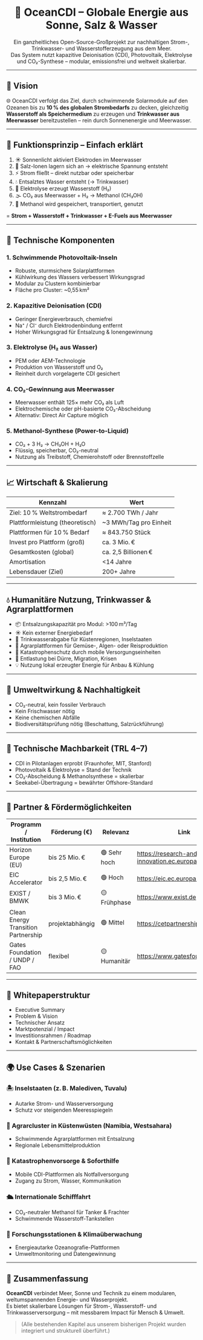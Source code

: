 <h1 align="center">🌊 OceanCDI – Globale Energie aus Sonne, Salz & Wasser</h1>

<p align="center">
Ein ganzheitliches Open-Source-Großprojekt zur nachhaltigen Strom-, Trinkwasser- und Wasserstofferzeugung aus dem Meer.<br>
Das System nutzt kapazitive Deionisation (CDI), Photovoltaik, Elektrolyse und CO₂-Synthese – modular, emissionsfrei und weltweit skalierbar.
</p>

---

## 🧭 Vision

🌐 OceanCDI verfolgt das Ziel, durch schwimmende Solarmodule auf den Ozeanen bis zu **10 % des globalen Strombedarfs** zu decken, gleichzeitig **Wasserstoff als Speichermedium** zu erzeugen und **Trinkwasser aus Meerwasser** bereitzustellen – rein durch Sonnenenergie und Meerwasser.

---

## 🔬 Funktionsprinzip – Einfach erklärt

1. ☀️ Sonnenlicht aktiviert Elektroden im Meerwasser  
2. 🧲 Salz-Ionen lagern sich an → elektrische Spannung entsteht  
3. ⚡ Strom fließt – direkt nutzbar oder speicherbar  
4. 💧 Entsalztes Wasser entsteht (→ Trinkwasser)  
5. 🔬 Elektrolyse erzeugt Wasserstoff (H₂)  
6. 🌫️ CO₂ aus Meerwasser + H₂ → Methanol (CH₃OH)  
7. 🚢 Methanol wird gespeichert, transportiert, genutzt  

= **Strom + Wasserstoff + Trinkwasser + E-Fuels aus Meerwasser**

---

## 🔧 Technische Komponenten

### 1. Schwimmende Photovoltaik-Inseln
- Robuste, sturmsichere Solarplattformen  
- Kühlwirkung des Wassers verbessert Wirkungsgrad  
- Modular zu Clustern kombinierbar  
- Fläche pro Cluster: ~0,55 km²  

### 2. Kapazitive Deionisation (CDI)
- Geringer Energieverbrauch, chemiefrei  
- Na⁺ / Cl⁻ durch Elektrodenbindung entfernt  
- Hoher Wirkungsgrad für Entsalzung & Ionengewinnung  

### 3. Elektrolyse (H₂ aus Wasser)
- PEM oder AEM-Technologie  
- Produktion von Wasserstoff und O₂  
- Reinheit durch vorgelagerte CDI gesichert  

### 4. CO₂-Gewinnung aus Meerwasser
- Meerwasser enthält 125× mehr CO₂ als Luft  
- Elektrochemische oder pH-basierte CO₂-Abscheidung  
- Alternativ: Direct Air Capture möglich  

### 5. Methanol-Synthese (Power-to-Liquid)
- CO₂ + 3 H₂ → CH₃OH + H₂O  
- Flüssig, speicherbar, CO₂-neutral  
- Nutzung als Treibstoff, Chemierohstoff oder Brennstoffzelle  

---

## 📈 Wirtschaft & Skalierung

| **Kennzahl**                       | **Wert**                       |
|-----------------------------------|--------------------------------|
| Ziel: 10 % Weltstrombedarf        | ≈ 2.700 TWh / Jahr             |
| Plattformleistung (theoretisch)   | ~3 MWh/Tag pro Einheit         |
| Plattformen für 10 % Bedarf       | ≈ 843.750 Stück                |
| Invest pro Plattform (groß)       | ca. 3 Mio. €                   |
| Gesamtkosten (global)             | ca. 2,5 Billionen €            |
| Amortisation                      | <14 Jahre                      |
| Lebensdauer (Ziel)                | 200+ Jahre                     |

---

## 💧 Humanitäre Nutzung, Trinkwasser & Agrarplattformen

- 📦 Entsalzungskapazität pro Modul: >100 m³/Tag  
- ☀️ Kein externer Energiebedarf  
- 🚰 Trinkwasserabgabe für Küstenregionen, Inselstaaten  
- 🌾 Agrarplattformen für Gemüse-, Algen- oder Reisproduktion  
- 🛟 Katastrophenschutz durch mobile Versorgungseinheiten  
- 🌊 Entlastung bei Dürre, Migration, Krisen  
- 💡 Nutzung lokal erzeugter Energie für Anbau & Kühlung  

---

## 🌿 Umweltwirkung & Nachhaltigkeit

- CO₂-neutral, kein fossiler Verbrauch  
- Kein Frischwasser nötig  
- Keine chemischen Abfälle  
- Biodiversitätsprüfung nötig (Beschattung, Salzrückführung)  

---

## 🧪 Technische Machbarkeit (TRL 4–7)

- CDI in Pilotanlagen erprobt (Fraunhofer, MIT, Stanford)  
- Photovoltaik & Elektrolyse = Stand der Technik  
- CO₂-Abscheidung & Methanolsynthese = skalierbar  
- Seekabel-Übertragung = bewährter Offshore-Standard  

---

## 🤝 Partner & Fördermöglichkeiten

| **Programm / Institution**        | **Förderung (€)** | **Relevanz** | **Link**                                     |
|----------------------------------|-------------------|--------------|----------------------------------------------|
| Horizon Europe (EU)              | bis 25 Mio. €     | 🟢 Sehr hoch | https://research-and-innovation.ec.europa.eu |
| EIC Accelerator                  | bis 2,5 Mio. €    | 🟢 Hoch      | https://eic.ec.europa.eu                     |
| EXIST / BMWK                    | bis 3 Mio. €      | 🟡 Frühphase | https://www.exist.de                         |
| Clean Energy Transition Partnership | projektabhängig | 🟢 Mittel     | https://cetpartnership.eu/                   |
| Gates Foundation / UNDP / FAO   | flexibel          | 🟡 Humanitär | https://www.gatesfoundation.org              |

---

## 📘 Whitepaperstruktur

- Executive Summary  
- Problem & Vision  
- Technischer Ansatz  
- Marktpotenzial / Impact  
- Investitionsrahmen / Roadmap  
- Kontakt & Partnerschaftsmöglichkeiten  

---

## 🌍 Use Cases & Szenarien

### 🏝️ Inselstaaten (z. B. Malediven, Tuvalu)
- Autarke Strom- und Wasserversorgung  
- Schutz vor steigenden Meeresspiegeln  

### 🌽 Agrarcluster in Küstenwüsten (Namibia, Westsahara)
- Schwimmende Agrarplattformen mit Entsalzung  
- Regionale Lebensmittelproduktion  

### 🛟 Katastrophenvorsorge & Soforthilfe
- Mobile CDI-Plattformen als Notfallversorgung  
- Zugang zu Strom, Wasser, Kommunikation  

### 🛳️ Internationale Schifffahrt
- CO₂-neutraler Methanol für Tanker & Frachter  
- Schwimmende Wasserstoff-Tankstellen  

### 🧪 Forschungsstationen & Klimaüberwachung
- Energieautarke Ozeanografie-Plattformen  
- Umweltmonitoring und Datengewinnung  

---

## 🔭 Zusammenfassung

**OceanCDI** verbindet Meer, Sonne und Technik zu einem modularen, weltumspannenden Energie- und Wasserprojekt.  
Es bietet skalierbare Lösungen für Strom-, Wasserstoff- und Trinkwasserversorgung – mit messbarem Impact für Mensch & Umwelt.

> (Alle bestehenden Kapitel aus unserem bisherigen Projekt wurden integriert und strukturell überführt.)


